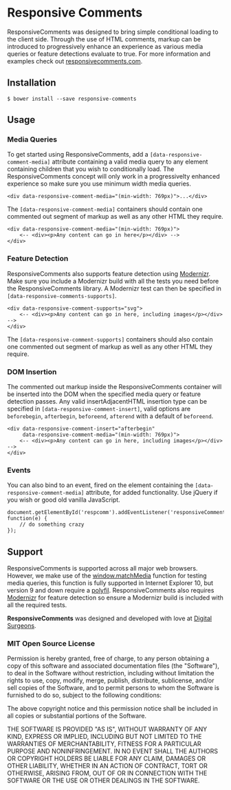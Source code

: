 # Responsive Comments

ResponsiveComments was designed to bring simple conditional loading to the client side. Through the use of HTML comments, markup can be introduced to progressively enhance an experience as various media queries or feature detections evaluate to true. For more information and examples check out [responsivecomments.com](http://responsivecomments.com).

## Installation

	$ bower install --save responsive-comments
	
## Usage
### Media Queries

To get started using ResponsiveComments, add a `[data-responsive-comment-media]` attribute containing a valid media query to any element containing children that you wish to conditionally load. The ResponsiveComments concept will only work in a progressivelty enhanced experience so make sure you use minimum width media queries.

	<div data-responsive-comment-media="(min-width: 769px)">...</div>
	
The `[data-responsive-comment-media]` containers should contain one commented out segment of markup as well as any other HTML they require.

	<div data-responsive-comment-media="(min-width: 769px)">
		<-- <div><p>Any content can go in here</p></div> -->
	</div>
	
### Feature Detection
	
ResponsiveComments also supports feature detection using [Modernizr](http://modernizr.com/). Make sure you include a Modernizr build with all the tests you need before the ResponsiveComments library. A Modernizr test can then be specified in `[data-responsive-comments-supports]`.

	<div data-responsive-comment-supports="svg">
		<-- <div><p>Any content can go in here, including images</p></div> -->
	</div>
	
The `[data-responsive-comment-supports]` containers should also contain one commented out segment of markup as well as any other HTML they require.
	
### DOM Insertion

The commented out markup inside the ResponsiveComments container will be inserted into the DOM when the specified media query or feature detection passes. Any valid insertAdjacentHTML insertion type can be specified in `[data-responsive-comment-insert]`, valid options are `beforebegin`, `afterbegin`, `beforeend`, `afterend` with a default of `beforeend`.

	<div data-responsive-comment-insert="afterbegin"
	     data-responsive-comment-media="(min-width: 769px)">
		<-- <div><p>Any content can go in here, including images</p></div> -->
	</div>
	
### Events
	
You can also bind to an event, fired on the element containing the `[data-responsive-comment-media]` attribute, for added functionality. Use jQuery if you wish or good old vanilla JavaScript.

	document.getElementById('respcomm').addEventListener('responsiveComment', function(e) {
	    // do something crazy
	});
	

## Support

ResponsiveComments is supported across all major web browsers. However, we make use of the [window.matchMedia](https://developer.mozilla.org/en-US/docs/Web/API/Window.matchMedia) function for testing media queries, this function is fully supported in Internet Explorer 10, but version 9 and down require a [polyfil](https://github.com/paulirish/matchMedia.js/). ResponsiveComments also requires [Modernizr](http://modernizr.com/) for feature detection so ensure a Modernizr build is included with all the required tests.
	
**ResponsiveComments** was designed and developed with love at [Digital Surgeons](http://www.digitalsurgeons.com/).

### MIT Open Source License

Permission is hereby granted, free of charge, to any person obtaining a copy of this software and associated documentation files (the "Software"), to deal in the Software without restriction, including without limitation the rights to use, copy, modify, merge, publish, distribute, sublicense, and/or sell copies of the Software, and to permit persons to whom the Software is furnished to do so, subject to the following conditions:

The above copyright notice and this permission notice shall be included in all copies or substantial portions of the Software.

THE SOFTWARE IS PROVIDED "AS IS", WITHOUT WARRANTY OF ANY KIND, EXPRESS OR IMPLIED, INCLUDING BUT NOT LIMITED TO THE WARRANTIES OF MERCHANTABILITY, FITNESS FOR A PARTICULAR PURPOSE AND NONINFRINGEMENT. IN NO EVENT SHALL THE AUTHORS OR COPYRIGHT HOLDERS BE LIABLE FOR ANY CLAIM, DAMAGES OR OTHER LIABILITY, WHETHER IN AN ACTION OF CONTRACT, TORT OR OTHERWISE, ARISING FROM, OUT OF OR IN CONNECTION WITH THE SOFTWARE OR THE USE OR OTHER DEALINGS IN THE SOFTWARE.